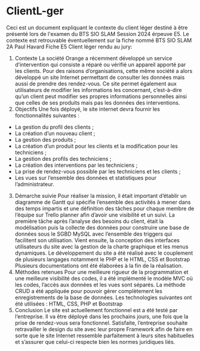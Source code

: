 # ClientL-ger
Ceci est un document expliquant le contexte du client léger destiné à être présenté lors de l'examen du BTS SIO SLAM Session 2024 érpeuve E5.
Le contexte est retrouvable éventuellement sur la fiche nommé BTS SIO SLAM 2A Paul Havard Fiche E5 Client léger rendu au jury:
1.	Contexte 
  La société Orange a récemment développé un service d’intervention qui consiste a réparé ou vérifié un appareil apporté par les clients. 
Pour des raisons d’organisations, cette même société a alors développé un site Internet permettant de consulter les données mais aussi de prendre des rendez-vous. Ce site permet également aux utilisateurs de modifier les informations les concernant, c’est-à-dire qu’un client peut modifier ses propres informations personnelles ainsi que celles de ses produits mais pas les données des interventions.
2.	Objectifs 
  Une fois déployé, le site internet devra fournir les fonctionnalités suivantes :
-	La gestion du profil des clients ;
-	La création d’un nouveau client ;
-	La gestion des produits ;
-	La création d’un produit pour les clients et la modification pour les techniciens ;
-	La gestion des profils des techniciens ;
-	La création des interventions par les techniciens ;
-	La prise de rendez-vous possible par les techniciens et les clients ;
-	Les vues sur l’ensemble des données et statistiques pour l’administrateur.
3.	Démarche suivie 
  Pour réaliser la mission, il était important d’établir un diagramme de Gantt qui spécifie l’ensemble des activités à mener dans des temps impartis et une définition des tâches pour chaque membre de l’équipe sur Trello planner afin d’avoir une visibilité et un suivi.
  La première tâche après l’analyse des besoins du client, était la modélisation puis la collecte des données pour construire une base de données sous le SGBD MySQL avec l’ensemble des triggers qui facilitent son utilisation. Vient ensuite, la conception des interfaces utilisateurs du site avec la gestion de la charte graphique et les menus dynamiques. 
  Le développement du site a été réalisé avec le couplement de plusieurs langages notamment le PHP   et le HTML, CSS et Bootstrap
  Plusieurs documentations ont été élaborées à la fin de la réalisation.
4.	Méthodes retenues
  Pour une meilleure rigueur de la programmation et une meilleure visibilité des codes, il a été implémenté le modèle MVC où les codes, l’accès aux données et les vues sont séparés.
La méthode CRUD a été appliquée pour pouvoir gérer complètement les enregistrements de la base de données. Les technologies suivantes ont été utilisées : HTML, CSS, PHP et Bootstrap
5.	Conclusion
  Le site est actuellement fonctionnel est a été testé par l’entreprise. Il va être déployé dans les prochains jours, une fois que la prise de rendez-vous sera fonctionnel. Satisfaite, l’entreprise souhaite retravailler le design du site avec leur propre Framework afin de faire en sorte que le site Internet ressemble parfaitement à leurs sites habituelles et s’assurer que celui-ci respecte bien les normes juridiques liés.
